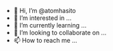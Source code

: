 - 👋 Hi, I’m @atomhasito
- 👀 I’m interested in ...
- 🌱 I’m currently learning ...
- 💞️ I’m looking to collaborate on ...
- 📫 How to reach me ...

<!---
atomhasito/atomhasito is a ✨ special ✨ repository because its `README.md` (this file) appears on your GitHub profile.
You can click the Preview link to take a look at your changes.
--->

